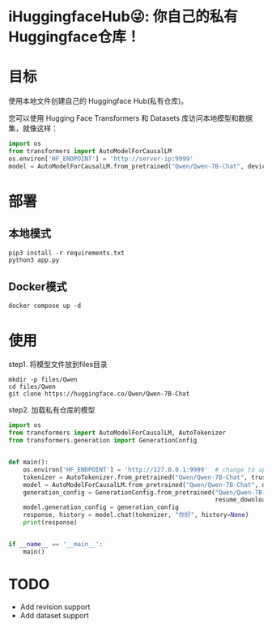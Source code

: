 # iHuggingfaceHub😜: 你自己的私有Huggingface仓库！
# 目标

使用本地文件创建自己的 Huggingface Hub(私有仓库)。

您可以使用 Hugging Face Transformers 和 Datasets 库访问本地模型和数据集，就像这样：

```python
import os
from transformers import AutoModelForCausalLM
os.environ['HF_ENDPOINT'] = 'http://server-ip:9999'  
model = AutoModelForCausalLM.from_pretrained("Qwen/Qwen-7B-Chat", device_map="auto", trust_remote_code=True).eval()
```

# 部署

## 本地模式
```shell
pip3 install -r requirements.txt
python3 app.py
```

## Docker模式
```shell
docker compose up -d
```

# 使用

step1. 将模型文件放到files目录

```shell
mkdir -p files/Qwen
cd files/Qwen
git clone https://huggingface.co/Qwen/Qwen-7B-Chat
```

step2. 加载私有仓库的模型

```python
import os
from transformers import AutoModelForCausalLM, AutoTokenizer
from transformers.generation import GenerationConfig


def main():
    os.environ['HF_ENDPOINT'] = 'http://127.0.0.1:9999'  # change to app.py host ip
    tokenizer = AutoTokenizer.from_pretrained("Qwen/Qwen-7B-Chat", trust_remote_code=True)
    model = AutoModelForCausalLM.from_pretrained("Qwen/Qwen-7B-Chat", device_map="auto", trust_remote_code=True).eval()
    generation_config = GenerationConfig.from_pretrained("Qwen/Qwen-7B-Chat", trust_remote_code=True,
                                                         resume_download=True)
    model.generation_config = generation_config
    response, history = model.chat(tokenizer, "你好", history=None)
    print(response)


if __name__ == '__main__':
    main()
```

# TODO
* Add revision support
* Add dataset support